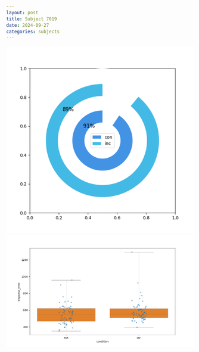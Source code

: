 ```yaml
---
layout: post
title: Subject 7019
date: 2024-09-27
categories: subjects
---
```


![](data/7019/run-1/7019_accuracy_by_condition.png)
![](data/7019/run-1/7019_rt.png)
